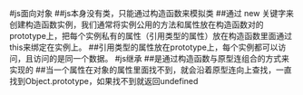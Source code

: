 #js面向对象
##js本身没有类，只能通过构造函数来模拟类
##通过 new 关键字来创建构造函数实例，我们通常将实例公用的方法和属性放在构造函数对的prototype上，把每个实例私有的属性（引用类型的属性）放在构造函数里面通过this来绑定在实例上。
##引用类型的属性放在prototype上，每个实例都可以访问，且访问的是同一个数据。
#js继承
##是通过构造函数与原型连组合的方式来实现的
##当一个属性在对象的属性里面找不到，就会沿着原型连向上查找，一直找到Object.prototype，如果找不到就返回undefined
